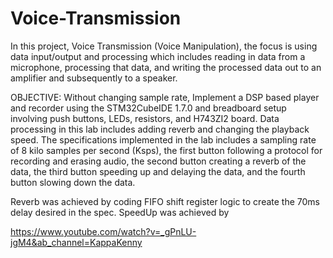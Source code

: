 # Voice-Transmission
In this project, Voice Transmission (Voice Manipulation), the focus is using data input/output and
processing which includes reading in data from a microphone, processing that data, and writing
the processed data out to an amplifier and subsequently to a speaker.

OBJECTIVE: Without changing sample rate, Implement a DSP based player and recorder using the STM32CubeIDE 1.7.0 and
breadboard setup involving push buttons, LEDs, resistors, and H743ZI2 board. Data processing
in this lab includes adding reverb and changing the playback speed.
The specifications implemented in the lab includes a sampling rate of 8 kilo samples per second
(Ksps), the first button following a protocol for recording and erasing audio, the second button
creating a reverb of the data, the third button speeding up and delaying the data, and the fourth
button slowing down the data.

Reverb was achieved by coding FIFO shift register logic to create the 70ms delay desired in the spec.
SpeedUp was achieved by 

https://www.youtube.com/watch?v=_gPnLU-jgM4&ab_channel=KappaKenny
